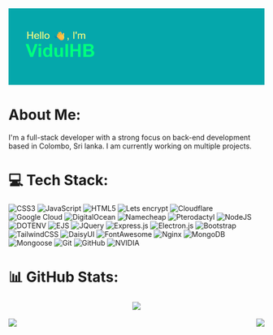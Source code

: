 <img src="https://github.com/VidulHB/VidulHB/blob/main/header.png?raw=true" alt="vidulhb" />

# About Me:
I'm a full-stack developer with a strong focus on back-end development based in Colombo, Sri lanka. I am currently working on multiple projects.

# 💻 Tech Stack:
![CSS3](https://img.shields.io/badge/css3-%231572B6.svg?style=for-the-badge&logo=css3&logoColor=white) 
![JavaScript](https://img.shields.io/badge/javascript-%23323330.svg?style=for-the-badge&logo=javascript&logoColor=%23F7DF1E) 
![HTML5](https://img.shields.io/badge/html5-%23E34F26.svg?style=for-the-badge&logo=html5&logoColor=white) 
![Lets encrypt](https://img.shields.io/badge/-letsencrypt-1f2933?style=for-the-badge&logo=letsencrypt&logoColor=%23003A70)
![Cloudflare](https://img.shields.io/badge/Cloudflare-F38020?style=for-the-badge&logo=Cloudflare&logoColor=white) 
![Google Cloud](https://img.shields.io/badge/GoogleCloud-%234285F4.svg?style=for-the-badge&logo=google-cloud&logoColor=white) 
![DigitalOcean](https://img.shields.io/badge/DigitalOcean-%230167ff.svg?style=for-the-badge&logo=digitalOcean&logoColor=white) 
![Namecheap](https://img.shields.io/badge/-namecheap-DE3723?style=for-the-badge&logo=namecheap)
![Pterodactyl](https://img.shields.io/badge/-pterodactyl-1f2933?style=for-the-badge&logo=pterodactyl&logoColor=%2310539F)
![NodeJS](https://img.shields.io/badge/node.js-6DA55F?style=for-the-badge&logo=node.js&logoColor=white) 
![DOTENV](https://img.shields.io/badge/-DOTENV-ECD53F?style=for-the-badge&logo=dotenv&logoColor=black)
![EJS](https://img.shields.io/badge/ejs-%23B4CA65.svg?style=for-the-badge&logo=ejs&logoColor=black) 
![JQuery](https://img.shields.io/badge/-jquery-0769AD?style=for-the-badge&logo=jquery)
![Express.js](https://img.shields.io/badge/express.js-%23404d59.svg?style=for-the-badge&logo=express&logoColor=%2361DAFB) 
![Electron.js](https://img.shields.io/badge/Electron-191970?style=for-the-badge&logo=Electron&logoColor=white) 
![Bootstrap](https://img.shields.io/badge/bootstrap-%238511FA.svg?style=for-the-badge&logo=bootstrap&logoColor=white) 
![TailwindCSS](https://img.shields.io/badge/tailwindcss-%2338B2AC.svg?style=for-the-badge&logo=tailwind-css&logoColor=white) 
![DaisyUI](https://img.shields.io/badge/daisyui-5A0EF8?style=for-the-badge&logo=daisyui&logoColor=white) 
![FontAwesome](https://img.shields.io/badge/-fontawesome-538DD7?style=for-the-badge&logo=fontawesome&logoColor=%23ffffff)
![Nginx](https://img.shields.io/badge/nginx-%23009639.svg?style=for-the-badge&logo=nginx&logoColor=white) 
![MongoDB](https://img.shields.io/badge/MongoDB-%234ea94b.svg?style=for-the-badge&logo=mongodb&logoColor=white) 
![Mongoose](https://img.shields.io/badge/-mongoose-880000?style=for-the-badge&logo=mongoose)
![Git](https://img.shields.io/badge/git-%23F05033.svg?style=for-the-badge&logo=git&logoColor=white) 
![GitHub](https://img.shields.io/badge/github-%23121011.svg?style=for-the-badge&logo=github&logoColor=white) 
![NVIDIA](https://img.shields.io/badge/NVIDIA-%2376B900.svg?style=for-the-badge&logo=nVIDIA&logoColor=white)

# 📊 GitHub Stats:
<div align="center">
<img align="center" src="https://github-readme-stats.vercel.app/api/top-langs/?username=vidulhb&theme=dark&hide_border=true&include_all_commits=true&count_private=true&layout=compact" />
</div>
<br/>
<div align="center">
<img align="left" src="https://github-readme-stats.vercel.app/api?username=vidulhb&theme=dark&hide_border=true&include_all_commits=true&count_private=true" />
<img align="right" src="https://nirzak-streak-stats.vercel.app/?user=vidulhb&theme=dark&hide_border=true" />
</div>

